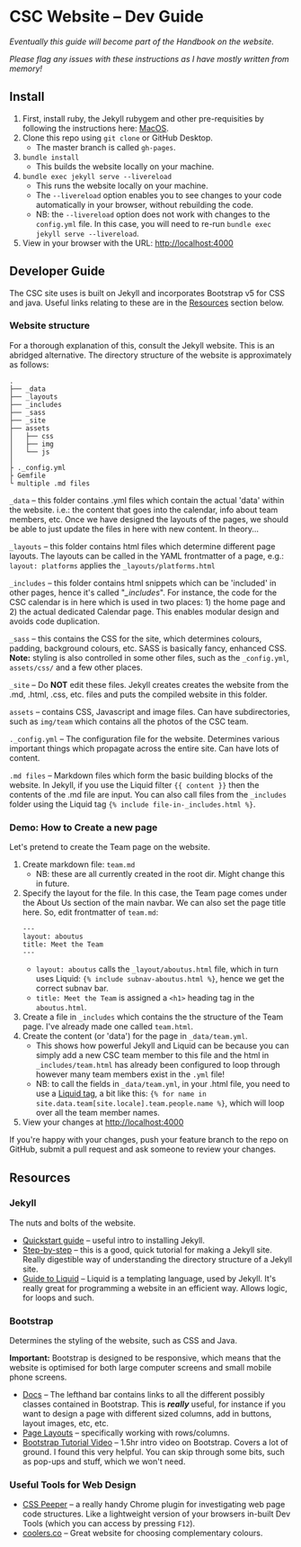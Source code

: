 # CSC Website – Dev Guide

_Eventually this guide will become part of the Handbook on the website._

_Please flag any issues with these instructions as I have mostly written from memory!_

## Install
1. First, install ruby, the Jekyll rubygem and other pre-requisities by following the instructions here: [MacOS](https://jekyllrb.com/docs/installation/macos/).
2. Clone this repo using `git clone` or GitHub Desktop.
   - The master branch is called `gh-pages`.
4. `bundle install`
   - This builds the website locally on your machine.
5. `bundle exec jekyll serve --livereload`
   - This runs the website locally on your machine.
   - The `--livereload` option enables you to see changes to your code automatically in your browser, without rebuilding the code.
   - NB: the `--livereload` option does not work with changes to the `config.yml` file. In this case, you will need to re-run `bundle exec jekyll serve --livereload`.
6. View in your browser with the URL: [http://localhost:4000](http://localhost:4000/)

## Developer Guide

The CSC site uses is built on Jekyll and incorporates Bootstrap v5 for CSS and java. Useful links relating to these are in the [Resources](#Resources) section below.

### Website structure
For a thorough explanation of this, consult the Jekyll website. This is an abridged alternative. The directory structure of the website is approximately as follows:
```
.
├── _data
├── _layouts
├── _includes
├── _sass
├── _site
├── assets
│   ├── css
│   ├── img
│   └── js
│
├ ._config.yml
├ Gemfile
└ multiple .md files
```

`_data` – this folder contains .yml files which contain the actual 'data' within the website. i.e.: the content that goes into the calendar, info about team members, etc. Once we have designed the layouts of the pages, we should be able to just update the files in here with new content. In theory...

`_layouts` – this folder contains html files which determine different page layouts. The layouts can be called in the YAML frontmatter of a page, e.g.: `layout: platforms` applies the `_layouts/platforms.html`

`_includes` – this folder contains html snippets which can be 'included' in other pages, hence it's called "*_includes*". For instance, the code for the CSC calendar is in here which is used in two places: 1) the home page and 2) the actual dedicated Calendar page. This enables modular design and avoids code duplication.

`_sass` – this contains the CSS for the site, which determines colours, padding, background colours, etc. SASS is basically fancy, enhanced CSS. **Note:** styling is also controlled in some other files, such as the `_config.yml`, `assets/css/` and a few other places.

`_site` – Do **NOT** edit these files. Jekyll creates creates the website from the .md, .html, .css, etc. files and puts the compiled website in this folder.

`assets` – contains CSS, Javascript and image files. Can have subdirectories, such as `img/team` which contains all the photos of the CSC team.

`._config.yml` – The configuration file for the website. Determines various important things which propagate across the entire site. Can have lots of content.

`.md files` – Markdown files which form the basic building blocks of the website. In Jekyll, if you use the Liquid filter `{{ content }}` then the contents of the .md file are input. You can also call files from the `_includes` folder using the Liquid tag `{% include file-in-_includes.html %}`.

### Demo: How to Create a new page

Let's pretend to create the Team page on the website.

1. Create markdown file: `team.md`
   - NB: these are all currently created in the root dir. Might change this in future.
2. Specify the layout for the file. In this case, the Team page comes under the About Us section of the main navbar. We can also set the page title here. So, edit frontmatter of `team.md`:
    ```
    ---
    layout: aboutus
    title: Meet the Team
    ---
    ```
   - `layout: aboutus` calls the `_layout/aboutus.html` file, which in turn uses Liquid: `{% include subnav-aboutus.html %}`, hence we get the correct subnav bar.
   - `title: Meet the Team` is assigned a `<h1>` heading tag in the `aboutus.html`.
3. Create a file in `_includes` which contains the the structure of the Team page. I've already made one called `team.html`.
4. Create the content (or 'data') for the page in `_data/team.yml`. 
   - This shows how powerful Jekyll and Liquid can be because you can simply add a new CSC team member to this file and the html in `_includes/team.html` has already been configured to loop through however many team members exist in the `.yml` file!
   - NB: to call the fields in `_data/team.yml`, in your .html file, you need to use a [Liquid tag](https://jekyllrb.com/docs/liquid/tags/), a bit like this: `{% for name in site.data.team[site.locale].team.people.name %}`, which will loop over all the team member names.
5. View your changes at [http://localhost:4000](http://localhost:4000/)

If you're happy with your changes, push your feature branch to the repo on GitHub, submit a pull request and ask someone to review your changes.

## Resources

### Jekyll
The nuts and bolts of the website.
- [Quickstart guide](https://jekyllrb.com/docs/) – useful intro to installing Jekyll.
- [Step-by-step](https://jekyllrb.com/docs/step-by-step/01-setup/) – this is a good, quick tutorial for making a Jekyll site. Really digestible way of understanding the directory structure of a Jekyll site.
- [Guide to Liquid](https://jekyllrb.com/docs/liquid/) – Liquid is a templating language, used by Jekyll. It's really great for programming a website in an efficient way. Allows logic, for loops and such.

### Bootstrap
Determines the styling of the website, such as CSS and Java. 

**Important:** Bootstrap is designed to be responsive, which means that the website is optimised for both large computer screens and small mobile phone screens. 
- [Docs](https://getbootstrap.com/docs/5.0/getting-started/introduction/) – The lefthand bar contains links to all the different possibly classes contained in Bootstrap. This is _**really**_ useful, for instance if you want to design a page with different sized columns, add in buttons, layout images, etc, etc.
- [Page Layouts](https://getbootstrap.com/docs/5.1/layout/columns/) – specifically working with rows/columns.
- [Bootstrap Tutorial Video](https://www.youtube.com/watch?v=rQryOSyfXmI) – 1.5hr intro video on Bootstrap. Covers a lot of ground. I found this very helpful. You can skip through some bits, such as pop-ups and stuff, which we won't need.

### Useful Tools for Web Design
- [CSS Peeper](https://chrome.google.com/webstore/detail/css-peeper/mbnbehikldjhnfehhnaidhjhoofhpehk?hl=en) – a really handy Chrome plugin for investigating web page code structures. Like a lightweight version of your browsers in-built Dev Tools (which you can access by pressing `F12`).
- [coolers.co](https://coolors.co/) – Great website for choosing complementary colours.





